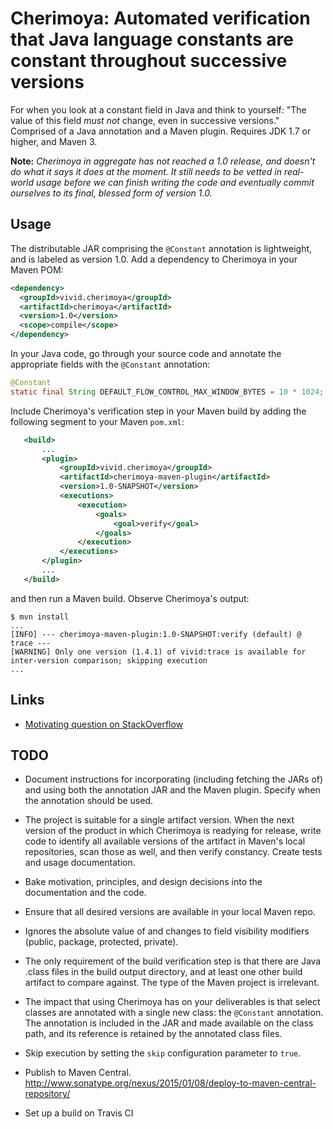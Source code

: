 # Cherimoya: Automated verification that Java language constants are constant throughout successive versions

For when you look at a constant field in Java and think to yourself: "The value of this field *must not* change, even in successive versions."
Comprised of a Java annotation and a Maven plugin.
Requires JDK 1.7 or higher, and Maven 3.

**Note:** _Cherimoya in aggregate has not reached a 1.0 release, and doesn't do what it says it does at the moment. It still needs to be vetted in real-world usage before we can finish writing the code and eventually commit ourselves to its final, blessed form of version 1.0._

## Usage

The distributable JAR comprising the `@Constant` annotation is lightweight, and is labeled as version 1.0. Add a dependency to Cherimoya in your Maven POM:

```xml
<dependency>
  <groupId>vivid.cherimoya</groupId>
  <artifactId>cherimoya</artifactId>
  <version>1.0</version>
  <scope>compile</scope>
</dependency>
```

In your Java code, go through your source code and annotate the appropriate fields with the `@Constant` annotation:

```java
@Constant
static final String DEFAULT_FLOW_CONTROL_MAX_WINDOW_BYTES = 10 * 1024;
```

Include Cherimoya's verification step in your Maven build by adding the following segment to your Maven `pom.xml`:

```xml
   <build>
       ...
       <plugin>
           <groupId>vivid.cherimoya</groupId>
           <artifactId>cherimoya-maven-plugin</artifactId>
           <version>1.0-SNAPSHOT</version>
           <executions>
               <execution>
                   <goals>
                       <goal>verify</goal>
                   </goals>
               </execution>
           </executions>
       </plugin>
       ...
   </build>
```

and then run a Maven build. Observe Cherimoya's output:

```
$ mvn install
...
[INFO] --- cherimoya-maven-plugin:1.0-SNAPSHOT:verify (default) @ trace ---
[WARNING] Only one version (1.4.1) of vivid:trace is available for inter-version comparison; skipping execution
...
```

## Links

- [Motivating question on StackOverflow](https://stackoverflow.com/questions/41393794/good-practices-for-breaking-maven-build-when-specific-class-members-change-val)

## TODO

- Document instructions for incorporating (including fetching the JARs of) and using both the annotation JAR and the Maven plugin. Specify when the annotation should be used.
- The project is suitable for a single artifact version. When the next version of the product in which Cherimoya is readying for release, write code to identify all available versions of the artifact in Maven's local repositories, scan those as well, and then verify constancy. Create tests and usage documentation.
- Bake motivation, principles, and design decisions into the documentation and the code.

- Ensure that all desired versions are available in your local Maven repo.
- Ignores the absolute value of and changes to field visibility modifiers (public, package, protected, private).
- The only requirement of the build verification step is that there are Java .class files in the build output directory, and at least one other build artifact to compare against. The type of the Maven project is irrelevant.
- The impact that using Cherimoya has on your deliverables is that select classes are annotated with a single new class: the `@Constant` annotation. The annotation is included in the JAR and made available on the class path, and its reference is retained by the annotated class files.
- Skip execution by setting the `skip` configuration parameter to `true`.
- Publish to Maven Central. http://www.sonatype.org/nexus/2015/01/08/deploy-to-maven-central-repository/
- Set up a build on Travis CI
